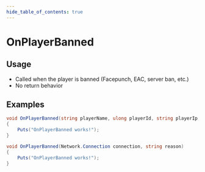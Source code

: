 ```yaml
---
hide_table_of_contents: true
---
```


# OnPlayerBanned

## Usage

* Called when the player is banned (Facepunch, EAC, server ban, etc.)
* No return behavior

## Examples

```csharp title=""
void OnPlayerBanned(string playerName, ulong playerId, string playerIp, string reason, long expiry)
{
    Puts("OnPlayerBanned works!");
}
```

```csharp title=""
void OnPlayerBanned(Network.Connection connection, string reason)
{
    Puts("OnPlayerBanned works!");
}
```
